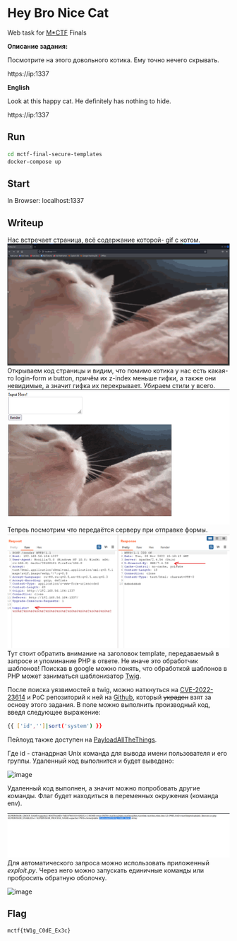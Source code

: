 # Hey Bro Nice Cat
 Web task for [M*CTF](https://mctf.mtuci.ru) Finals 

**Описание задания:**

Посмотрите на этого довольного котика. Ему точно нечего скрывать.

https://ip:1337

**English**

Look at this happy cat. He definitely has nothing to hide.

https://ip:1337

## Run
```bash
cd mctf-final-secure-templates
docker-compose up
```
## Start
In Browser: localhost:1337

## Writeup 
Нас встречает страница, всё содержание которой- gif с котом.
![image](/images/entry.png)
Открываем код страницы и видим, что помимо котика у нас есть какая-то login-form и button, причём их z-index меньше гифки, а также они невидимые, а значит гифка их перекрывает. 
Убираем стили у всего.
![image](/images/removed.png)
Тепреь посмотрим что передаётся серверу при отправке формы. 
![image](/images/request.png)
Тут стоит обратить внимание на заголовок template, передаваемый в запросе и упоминание PHP в ответе. Не иначе это обработчик шаблонов! Поискав в google можно понять, что обработкой шаблонов в PHP может заниматься шаблонизатор [Twig](https://twig.symfony.com).

После поиска уязвимостей в twig, можно наткнуться на [CVE-2022-23614](https://cve.mitre.org/cgi-bin/cvename.cgi?name=CVE-2022-23614) и PoC репозиторий к ней на [Github](https://github.com/davwwwx/CVE-2022-23614), который ~~украден~~ взят за основу этого задания. В поле можно выполнить производный код, введя следующее выражение:
```bash
{{ ['id','']|sort('system') }}
```
Пейлоуд также доступен на [PayloadAllTheThings](https://github.com/swisskyrepo/PayloadsAllTheThings/tree/master/Server%20Side%20Template%20Injection#twig---code-execution).

Где id - станадрная Unix команда для вывода имени пользователя и его группы. Удаленный код выполнится и будет выведено:

![image](https://user-images.githubusercontent.com/77790965/189837506-f1373715-5d34-4dec-b8fd-0efe6bc074fc.png)


Удаленный код выполнен, а значит можно попробовать другие команды. Флаг будет находиться в переменных окружения (команда env).

![envs](/images/envs.png)
Для автоматического запроса можно использовать приложенный *exploit.py*. Через него можно запускать единичные команды или пробросить обратную оболочку.

![image](/images/exploit_test.gif)

## Flag
```
mctf{tW1g_C0dE_Ex3c}
```
